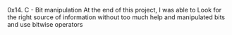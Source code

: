 0x14. C - Bit manipulation
At the end of this project, I was able to 
Look for the right source of information without too much help and 
 manipulated bits and use bitwise operators
